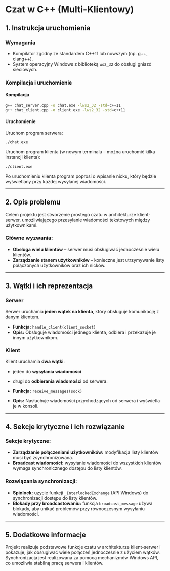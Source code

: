 # Czat w C++ (Multi-Klientowy)

## 1. Instrukcja uruchomienia

### Wymagania
- Kompilator zgodny ze standardem C++11 lub nowszym (np. g++, clang++).
- System operacyjny Windows z biblioteką `ws2_32` do obsługi gniazd sieciowych.

### Kompilacja i uruchomienie

#### Kompilacja
```bash
g++ chat_server.cpp -o chat.exe -lws2_32 -std=c++11
g++ chat_client.cpp -o client.exe -lws2_32 -std=c++11
```

#### Uruchomienie

Uruchom program serwera:
```bash
./chat.exe
```

Uruchom program klienta (w nowym terminalu – można uruchomić kilka instancji klienta):
```bash
./client.exe
```

Po uruchomieniu klienta program poprosi o wpisanie nicku, który będzie wyświetlany przy każdej wysyłanej wiadomości.

---

## 2. Opis problemu

Celem projektu jest stworzenie prostego czatu w architekturze klient-serwer, umożliwiającego przesyłanie wiadomości tekstowych między użytkownikami. 

### Główne wyzwania:
- **Obsługa wielu klientów** – serwer musi obsługiwać jednocześnie wielu klientów.
- **Zarządzanie stanem użytkowników** – konieczne jest utrzymywanie listy połączonych użytkowników oraz ich nicków.

---

## 3. Wątki i ich reprezentacja

### Serwer
Serwer uruchamia **jeden wątek na klienta**, który obsługuje komunikację z danym klientem.

- **Funkcja:** `handle_client(client_socket)`
- **Opis:** Obsługuje wiadomości jednego klienta, odbiera i przekazuje je innym użytkownikom.

### Klient
Klient uruchamia **dwa wątki**:
- jeden do **wysyłania wiadomości**
- drugi do **odbierania wiadomości** od serwera.

- **Funkcja:** `receive_messages(sock)`
- **Opis:** Nasłuchuje wiadomości przychodzących od serwera i wyświetla je w konsoli.

---

## 4. Sekcje krytyczne i ich rozwiązanie

### Sekcje krytyczne:
- **Zarządzanie połączeniami użytkowników:** modyfikacja listy klientów musi być zsynchronizowana.
- **Broadcast wiadomości:** wysyłanie wiadomości do wszystkich klientów wymaga synchronicznego dostępu do listy klientów.

### Rozwiązania synchronizacji:
- **Spinlock:** użycie funkcji `_InterlockedExchange` (API Windows) do synchronizacji dostępu do listy klientów.
- **Blokady przy broadcastowaniu:** funkcja `broadcast_message` używa blokady, aby unikać problemów przy równoczesnym wysyłaniu wiadomości.

---

## 5. Dodatkowe informacje

Projekt realizuje podstawowe funkcje czatu w architekturze klient-serwer i pokazuje, jak obsługiwać wiele połączeń jednocześnie z użyciem wątków. Synchronizacja jest realizowana za pomocą mechanizmów Windows API, co umożliwia stabilną pracę serwera i klientów.
